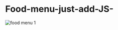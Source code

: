 # Food-menu-just-add-JS-
![food menu 1](https://user-images.githubusercontent.com/101713038/171047377-abc04586-7ba9-4441-aa53-525aafeb9acb.jpg)
